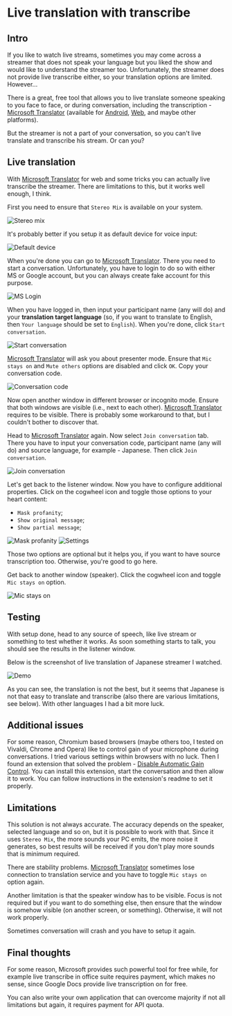 # Live translation with transcribe
## Intro
If you like to watch live streams, sometimes you may come across a streamer that does not speak your language but you liked the show and would like to understand the streamer too. Unfortunately, the streamer does not provide live transcribe either, so your translation options are limited. However…

There is a great, free tool that allows you to live translate someone speaking to you face to face, or during conversation, including the transcription - [Microsoft Translator](https://translator.microsoft.com) (available for [Android](https://play.google.com/store/apps/details?id=com.microsoft.translator&hl=en&gl=US), [Web](https://translator.microsoft.com), and maybe other platforms).

But the streamer is not a part of your conversation, so you can't live translate and transcribe his stream. Or can you?

## Live translation
With [Microsoft Translator](https://translator.microsoft.com) for web and some tricks you can actually live transcribe the streamer. There are limitations to this, but it works well enough, I think.

First you need to ensure that `Stereo Mix` is available on your system.

![Stereo mix](https://github.com/tariel36/SnippetsRepository/blob/master/Guides/LiveTranslation/stereomix.png?raw=true)

It's probably better if you setup it as default device for voice input:

![Default device](https://github.com/tariel36/SnippetsRepository/blob/master/Guides/LiveTranslation/stereomix_default_device.png?raw=true)

When you're done you can go to [Microsoft Translator](https://translator.microsoft.com). There you need to start a conversation. Unfortunately, you have to login to do so with either MS or Google account, but you can always create fake account for this purpose.

![MS Login](https://github.com/tariel36/SnippetsRepository/blob/master/Guides/LiveTranslation/ms_login.png?raw=true)

When you have logged in, then input your participant name (any will do) and your **translation target language** (so, if you want to translate to English, then `Your language` should be set to `English`). When you're done, click `Start conversation`.

![Start conversation](https://github.com/tariel36/SnippetsRepository/blob/master/Guides/LiveTranslation/ms_start_conversation.png?raw=true)

[Microsoft Translator](https://translator.microsoft.com) will ask you about presenter mode. Ensure that `Mic stays on` and `Mute others` options are disabled and click `OK`. Copy your conversation code.

![Conversation code](https://github.com/tariel36/SnippetsRepository/blob/master/Guides/LiveTranslation/ms_conversation_code.png?raw=true)

Now open another window in different browser or incognito mode. Ensure that both windows are visible (i.e., next to each other). [Microsoft Translator](https://translator.microsoft.com) requires to be visible. There is probably some workaround to that, but I couldn't bother to discover that.

Head to [Microsoft Translator](https://translator.microsoft.com) again. Now select `Join conversation` tab. There you have to input your conversation code, participant name (any will do) and source language, for example - Japanese. Then click `Join conversation`.

![Join conversation](https://github.com/tariel36/SnippetsRepository/blob/master/Guides/LiveTranslation/ms_join_conversation.png?raw=true)

Let's get back to the listener window. Now you have to configure additional properties. Click on the cogwheel icon and toggle those options to your heart content:

* `Mask profanity`;
* `Show original message`;
* `Show partial message`;

![Mask profanity](https://github.com/tariel36/SnippetsRepository/blob/master/Guides/LiveTranslation/listener_mask_profanity.png?raw=true)
![Settings](https://github.com/tariel36/SnippetsRepository/blob/master/Guides/LiveTranslation/listener_settings.png?raw=true)

Those two options are optional but it helps you, if you want to have source transcription too. Otherwise, you're good to go here.

Get back to another window (speaker). Click the cogwheel icon and toggle `Mic stays on` option. 

![Mic stays on](https://github.com/tariel36/SnippetsRepository/blob/master/Guides/LiveTranslation/speaker_mic_stays_on.png?raw=true)

## Testing
With setup done, head to any source of speech, like live stream or something to test whether it works. As soon something starts to talk, you should see the results in the listener window.

Below is the screenshot of live translation of Japanese streamer I watched.

![Demo](https://github.com/tariel36/SnippetsRepository/blob/master/Guides/LiveTranslation/demo.png?raw=true)

As you can see, the translation is not the best, but it seems that Japanese is not that easy to translate and transcribe (also there are various limitations, see below). With other languages I had a bit more luck.

## Additional issues
For some reason, Chromium based browsers (maybe others too, I tested on Vivaldi, Chrome and Opera) like to control gain of your microphone during conversations. I tried various settings within browsers with no luck. Then I found an extension that solved the problem - [Disable Automatic Gain Control](https://chrome.google.com/webstore/detail/disable-automatic-gain-co/clpapnmmlmecieknddelobgikompchkk). You can install this extension, start the conversation and then allow it to work. You can follow instructions in the extension's readme to set it properly.

## Limitations
This solution is not always accurate. The accuracy depends on the speaker, selected language and so on, but it is possible to work with that. Since it uses `Stereo Mix`, the more sounds your PC emits, the more noise it generates, so best results will be received if you don't play more sounds that is minimum required.

There are stability problems. [Microsoft Translator](https://translator.microsoft.com) sometimes lose connection to translation service and you have to toggle `Mic stays on` option again.

Another limitation is that the speaker window has to be visible. Focus is not required but if you want to do something else, then ensure that the window is somehow visible (on another screen, or something). Otherwise, it will not work properly.

Sometimes conversation will crash and you have to setup it again.

## Final thoughts
For some reason, Microsoft provides such powerful tool for free while, for example live transcribe in office suite requires payment, which makes no sense, since Google Docs provide live transcription on for free.

You can also write your own application that can overcome majority if not all limitations but again, it requires payment for API quota.
